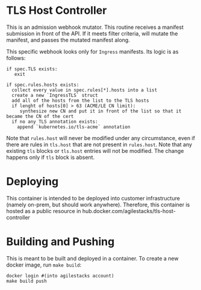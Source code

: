 
# TLS Host Controller

This is an admission webhook mutator. This routine receives a manifest submission in front of the API. If it meets filter criteria, will mutate the manifest, and passes the mutated manifest along.

This specific webhook looks only for `Ingress` manifests.  Its logic is as follows:

```
if spec.TLS exists:
   exit

if spec.rules.hosts exists:
  collect every value in spec.rules[*].hosts into a list
  create a new `IngressTLS` struct
  add all of the hosts from the list to the TLS hosts
  if lenght of hosts[0] > 63 (ACME/LE CN limit):
     synthesize new CN and put it in front of the list so that it became the CN of the cert
  if no any TLS annotation exists:
    append `kubernetes.io/tls-acme` annotation
```

Note that `rules.host` will never be modified under any circumstance, even if there are rules in `tls.host` that are not present in `rules.host`.
Note that any existing `tls` blocks or `tls.host` entries will not be modified. The change happens only if `tls` block is absent.

# Deploying

This container is intended to be deployed into customer infrastructure (namely on-prem, but should work anywhere).
Therefore, this container is hosted as a public resource in hub.docker.com/agilestacks/tls-host-controller

# Building and Pushing

This is meant to be built and deployed in a container. To create a new docker image, run `make build`:

```
docker login #(into agilestacks account)
make build push
```
